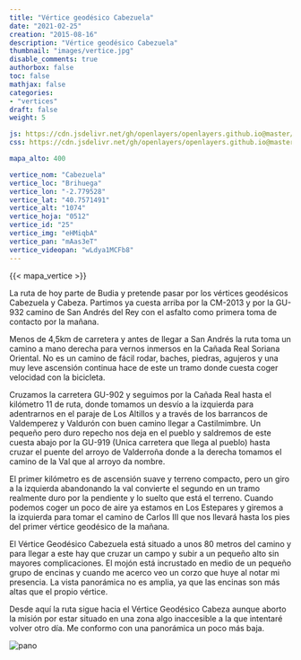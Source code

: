 ```yaml
---
title: "Vértice geodésico Cabezuela"
date: "2021-02-25"
creation: "2015-08-16"
description: "Vértice geodésico Cabezuela"
thumbnail: "images/vertice.jpg"
disable_comments: true
authorbox: false
toc: false
mathjax: false
categories:
- "vertices"
draft: false
weight: 5

js: https://cdn.jsdelivr.net/gh/openlayers/openlayers.github.io@master/en/v6.3.1/build/ol.js
css: https://cdn.jsdelivr.net/gh/openlayers/openlayers.github.io@master/en/v6.3.1/css/ol.css

mapa_alto: 400

vertice_nom: "Cabezuela"
vertice_loc: "Brihuega"
vertice_lon: "-2.779528"
vertice_lat: "40.7571491"
vertice_alt: "1074"
vertice_hoja: "0512"
vertice_id: "25"
vertice_img: "eHMiqbA"
vertice_pan: "mAas3eT"
vertice_videopan: "wLdya1MCFb8"
---
```

{{< mapa_vertice >}}

La ruta de hoy parte de Budia y pretende pasar por los vértices geodésicos Cabezuela y Cabeza. Partimos ya cuesta arriba por la CM-2013 y por la GU-932 camino de San Andrés del Rey con el asfalto como primera toma de contacto por la mañana.

Menos de 4,5km de carretera y antes de llegar a San Andrés la ruta toma un camino a mano derecha para vernos inmersos en la Cañada Real Soriana Oriental. No es un camino de fácil rodar, baches, piedras, agujeros y una muy leve ascensión continua hace de este un tramo donde cuesta coger velocidad con la bicicleta.

Cruzamos la carretera GU-902 y seguimos por la Cañada Real hasta el kilómetro 11 de ruta, donde tomamos un desvío a la izquierda para adentrarnos en el paraje de Los Altillos y a través de los barrancos de Valdemperez y Valdurón con buen camino llegar a Castilmimbre. Un pequeño pero duro repecho nos deja en el pueblo y saldremos de este cuesta abajo por la GU-919 (Unica carretera que llega al pueblo) hasta cruzar el puente del arroyo de Valderroña donde a la derecha tomamos el camino de la Val que al arroyo da nombre.

El primer kilómetro es de ascensión suave y terreno compacto, pero un giro a la izquierda abandonando la val convierte el segundo en un tramo realmente duro por la pendiente y lo suelto que está el terreno. Cuando podemos coger un poco de aire ya estamos en Los Estepares y giremos a la izquierda para tomar el camino de Carlos III que nos llevará hasta los pies del primer vértice geodésico de la mañana.

El Vértice Geodésico Cabezuela está situado a unos 80 metros del camino y para llegar a este hay que cruzar un campo y subir a un pequeño alto sin mayores complicaciones. El mojón está incrustado en medio de un pequeño grupo de encinas y cuando me acerco veo un corzo que huye al notar mi presencia. La vista panorámica no es amplia, ya que las encinas son más altas que el propio vértice.

Desde aquí la ruta sigue hacia el Vértice Geodésico Cabeza aunque aborto la misión por estar situado en una zona algo inaccesible a la que intentaré volver otro día. Me conformo con una panorámica un poco más baja.

![pano]

[pano]: https://imgur.com/3qAYDJI
